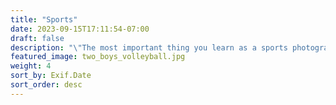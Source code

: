 ```yaml
---
title: "Sports"
date: 2023-09-15T17:11:54-07:00
draft: false
description: "\"The most important thing you learn as a sports photographer is anticipation - not where the action is taking place, but where it's going to take place. Not where the subject is now, but where they're going to be.\"  -Lawrence Schiller"
featured_image: two_boys_volleyball.jpg
weight: 4
sort_by: Exif.Date
sort_order: desc
---
```


